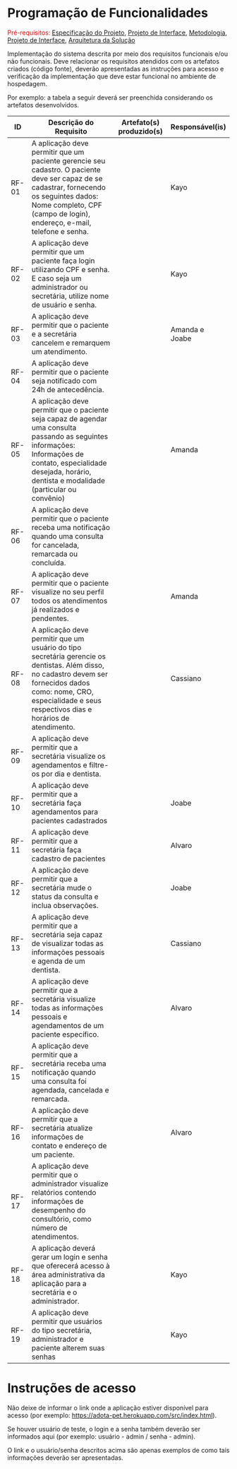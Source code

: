 # Programação de Funcionalidades

<span style="color:red">Pré-requisitos: <a href="2-Especificação do Projeto.md"> Especificação do Projeto</a></span>, <a href="3-Projeto de Interface.md"> Projeto de Interface</a>, <a href="4-Metodologia.md"> Metodologia</a>, <a href="3-Projeto de Interface.md"> Projeto de Interface</a>, <a href="5-Arquitetura da Solução.md"> Arquitetura da Solução</a>

Implementação do sistema descrita por meio dos requisitos funcionais e/ou não funcionais. Deve relacionar os requisitos atendidos com os artefatos criados (código fonte), deverão apresentadas as instruções para acesso e verificação da implementação que deve estar funcional no ambiente de hospedagem.

Por exemplo: a tabela a seguir deverá ser preenchida considerando os artefatos desenvolvidos.

|ID    | Descrição do Requisito  | Artefato(s) produzido(s) | Responsável(is) |
|------|-----------------------------------------|----|----|  
|RF-01| A aplicação deve permitir que um paciente gerencie seu cadastro. O paciente deve ser capaz de se cadastrar, fornecendo os seguintes dados: Nome completo, CPF (campo de login), endereço, e-mail, telefone e senha. |  |  Kayo |
|RF-02| A aplicação deve permitir que um paciente faça login utilizando CPF e senha. E caso seja um administrador ou secretária, utilize nome de usuário e senha.   |  | Kayo  |
|RF-03| A aplicação deve permitir que o paciente e a secretária cancelem e remarquem um atendimento.     |  | Amanda e Joabe |
|RF-04| A aplicação deve permitir que o paciente seja notificado com 24h de antecedência.     |  |   |
|RF-05| A aplicação deve permitir que o paciente seja capaz de agendar uma consulta passando as seguintes informações: Informações de contato, especialidade desejada, horário, dentista e modalidade (particular ou convênio)    |  | Amanda  |
|RF-06| A aplicação deve permitir que o paciente receba uma notificação quando uma consulta for cancelada, remarcada ou concluída.  |  |   |
|RF-07| A aplicação deve permitir que o paciente visualize no seu perfil todos os atendimentos já realizados e pendentes.   |  | Amanda  |
|RF-08| A aplicação deve permitir que um usuário do tipo secretária gerencie os dentistas. Além disso, no cadastro devem ser fornecidos dados como: nome, CRO, especialidade e seus respectivos dias e horários de atendimento.   |  |  Cassiano |
|RF-09| A aplicação deve permitir que a secretária visualize os agendamentos e filtre-os por dia e dentista.   |  |   |
|RF-10| A aplicação deve permitir que a secretária faça agendamentos para pacientes cadastrados    |  |  Joabe |
|RF-11| A aplicação deve permitir que a secretária faça cadastro de pacientes    |  |  Alvaro |
|RF-12| A aplicação deve permitir que a secretária mude o status da consulta e inclua observações.     |  |  Joabe |
|RF-13| A aplicação deve permitir que a secretária seja capaz de visualizar todas as informações pessoais e agenda de um dentista.   |  |  Cassiano |
|RF-14| A aplicação deve permitir que a secretária visualize todas as informações pessoais e agendamentos de um paciente específico.    |  |  Alvaro |
|RF-15| A aplicação deve permitir que a secretária receba uma notificação quando uma consulta foi agendada, cancelada e remarcada.   |  |   |
|RF-16| A aplicação deve permitir que a secretária atualize informações de contato e endereço de um paciente.   |  | Alvaro  |
|RF-17| A aplicação deve permitir que o administrador visualize relatórios contendo informações de desempenho do consultório, como número de atendimentos.   |  |   |
|RF-18| A aplicação deverá gerar um login e senha que oferecerá acesso à área administrativa da aplicação para a secretária e o administrador.    |  |  Kayo |
|RF-19| A aplicação deve permitir que usuários do tipo secretária, administrador e paciente alterem suas senhas   |  | Kayo  |



# Instruções de acesso

Não deixe de informar o link onde a aplicação estiver disponível para acesso (por exemplo: https://adota-pet.herokuapp.com/src/index.html).

Se houver usuário de teste, o login e a senha também deverão ser informados aqui (por exemplo: usuário - admin / senha - admin).

O link e o usuário/senha descritos acima são apenas exemplos de como tais informações deverão ser apresentadas.

